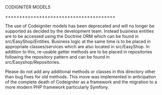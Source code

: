 CODIGNITER MODELS 

+++++++++++++++++++++++++++++++++++++++

The use of Codeigniter models has been deprecated and will no longer be supported as decided by the development team. 
Instead business entities are to be accessed using the Doctrine ORM which can be found in src/EasyShop/Entities.
Business logic at the same time is to be placed in appropriate classes/services which are also located in 
src/EasyShop. In addition to this, re-usable getter methods are to be placed in repositories following the repository
pattern and can be found in src/Easyshop/Repositories. 

Please do not add any additional methods or classes in this directory other than bug fixes for old methods. This move
was implemented in anticipation of the complete death of Codeigniter as a framework and the migration to a more modern
PHP framework particularly Symfony.
